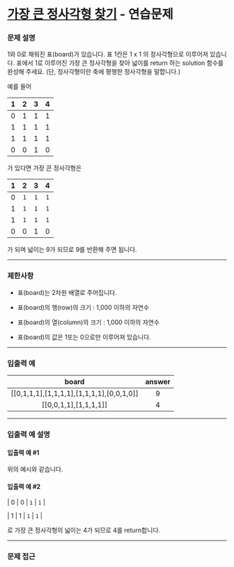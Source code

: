 # [가장 큰 정사각형 찾기](https://programmers.co.kr/learn/courses/30/lessons/12905) - 연습문제

### 문제 설명

1와 0로 채워진 표(board)가 있습니다. 표 1칸은 1 x 1 의 정사각형으로 이루어져 있습니다. 표에서 1로 이루어진 가장 큰 정사각형을 찾아 넓이를 return 하는 solution 함수를 완성해 주세요. (단, 정사각형이란 축에 평행한 정사각형을 말합니다.)

예를 들어

|   1   |   2   |   3   |   4   |
| :---: | :---: | :---: | :---: |
|   0   |   1   |   1   |   1   |
|   1   |   1   |   1   |   1   |
|   1   |   1   |   1   |   1   |
|   0   |   0   |   1   |   0   |

가 있다면 가장 큰 정사각형은

|   1   |   2   |   3   |   4   |
| :---: | :---: | :---: | :---: |
|   0   |  `1`  |  `1`  |  `1`  |
|   1   |  `1`  |  `1`  |  `1`  |
|   1   |  `1`  |  `1`  |  `1`  |
|   0   |   0   |   1   |   0   |

가 되며 넓이는 9가 되므로 9를 반환해 주면 됩니다.

---

### 제한사항

  - 표(board)는 2차원 배열로 주어집니다.

  - 표(board)의 행(row)의 크기 : 1,000 이하의 자연수

  - 표(board)의 열(column)의 크기 : 1,000 이하의 자연수

  - 표(board)의 값은 1또는 0으로만 이루어져 있습니다.

---

### 입출력 예

|                   board                   | answer |
| :---------------------------------------: | :----: |
| [[0,1,1,1],[1,1,1,1],[1,1,1,1],[0,0,1,0]] |   9    |
|           [[0,0,1,1],[1,1,1,1]]           |   4    |

---

### 입출력 예 설명

#### 입출력 예 #1

위의 예시와 같습니다.

#### 입출력 예 #2

| 0 | 0 | `1` | `1` |

| 1 | 1 | `1` | `1` |

로 가장 큰 정사각형의 넓이는 4가 되므로 4를 return합니다.

---

### 문제 접근


